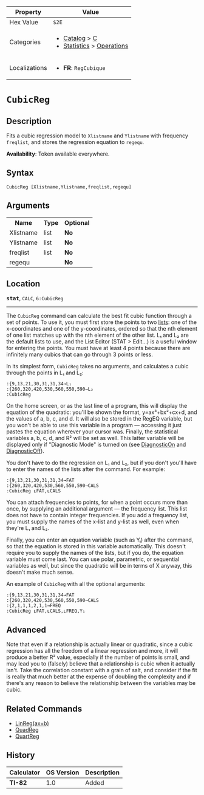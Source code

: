| Property      | Value |
|---------------|-------|
| Hex Value     | `$2E`|
| Categories    | <ul><li>[Catalog](<../categories/Catalog.md>) > [C](<../categories/Catalog.md#C>)</li><li>[Statistics](<../categories/Statistics.md>) > [Operations](<../categories/Statistics.md#Operations>)</li></ul> |
| Localizations | <ul><li><b>FR</b>: `RegCubique `</li></ul> |

# `CubicReg `

## Description
Fits a cubic regression model to `Xlistname` and `Ylistname` with frequency `freqlist`, and stores the regression equation to `regequ`.


<b>Availability</b>: Token available everywhere.

## Syntax
`CubicReg [Xlistname,Ylistname,freqlist,regequ]`

## Arguments
<table>
<tr><th>Name</th><th>Type</th><th>Optional</th></tr>

<tr><td>Xlistname</td><td>list</td><td><b>No</b></td></tr>

<tr><td>Ylistname</td><td>list</td><td><b>No</b></td></tr>

<tr><td>freqlist</td><td>list</td><td><b>No</b></td></tr>

<tr><td>regequ</td><td></td><td><b>No</b></td></tr>

</table>

## Location
<tt><kbd><b>stat</b></kbd></tt>, `CALC`, `6:CubicReg`
<hr>

The `CubicReg` command can calculate the best fit cubic function through a set of points. To use it, you must first store the points to two [lists](/lists): one of the x-coordinates and one of the y-coordinates, ordered so that the nth element of one list matches up with the nth element of the other list. L₁ and L₂ are the default lists to use, and the List Editor (STAT > Edit…) is a useful window for entering the points. You must have at least 4 points because there are infinitely many cubics that can go through 3 points or less.

In its simplest form, `CubicReg` takes no arguments, and calculates a cubic through the points in L₁ and L₂:

```ti-basic
:{9,13,21,30,31,31,34→L₁
:{260,320,420,530,560,550,590→L₂
:CubicReg
```

On the home screen, or as the last line of a program, this will display the equation of the quadratic: you'll be shown the format, y=ax³+bx²+cx+d, and the values of a, b, c, and d. It will also be stored in the RegEQ variable, but you won't be able to use this variable in a program — accessing it just pastes the equation wherever your cursor was. Finally, the statistical variables a, b, c, d, and R² will be set as well. This latter variable will be displayed only if "Diagnostic Mode" is turned on (see [DiagnosticOn](/diagnosticon) and [DiagnosticOff](/diagnosticoff)).

You don't have to do the regression on L₁ and L₂, but if you don't you'll have to enter the names of the lists after the command. For example:

```ti-basic
:{9,13,21,30,31,31,34→FAT
:{260,320,420,530,560,550,590→CALS
:CubicReg ʟFAT,ʟCALS
```

You can attach frequencies to points, for when a point occurs more than once, by supplying an additional argument — the frequency list. This list does not have to contain integer frequencies. If you add a frequency list, you must supply the names of the x-list and y-list as well, even when they're L₁ and L₂.

Finally, you can enter an equation variable (such as Y₁) after the command, so that the equation is stored in this variable automatically. This doesn't require you to supply the names of the lists, but if you do, the equation variable must come last. You can use polar, parametric, or sequential variables as well, but since the quadratic will be in terms of X anyway, this doesn't make much sense.

An example of `CubicReg` with all the optional arguments:

```ti-basic
:{9,13,21,30,31,31,34→FAT
:{260,320,420,530,560,550,590→CALS
:{2,1,1,1,2,1,1→FREQ
:CubicReg ʟFAT,ʟCALS,ʟFREQ,Y₁
```

## Advanced

Note that even if a relationship is actually linear or quadratic, since a cubic regression has all the freedom of a linear regression and more, it will produce a better R² value, especially if the number of points is small, and may lead you to (falsely) believe that a relationship is cubic when it actually isn't. Take the correlation constant with a grain of salt, and consider if the fit is really that much better at the expense of doubling the complexity and if there's any reason to believe the relationship between the variables may be cubic.

## Related Commands

*   [LinReg(ax+b)](/linreg-ax-b)
*   [QuadReg](/quadreg)
*   [QuartReg](/quartreg)

## History
| Calculator | OS Version | Description |
|------------|------------|-------------|
| <b>TI-82</b> | 1.0 | Added |


